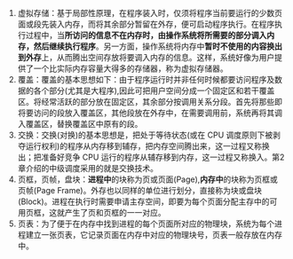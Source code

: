 1. 虚拟存储：基于局部性原理，在程序装入时，仅须将程序当前要运行的少数页面或段先装入内存，而将其余部分暂留在外存，便可启动程序执行。在程序执行过程中，当**所访问的信息不在内存时，由操作系统将所需要的部分调入内存，然后继续执行程序**。另一方面，操作系统将内存中**暂时不使用的内容换出到外存**上，从而腾出空间存放将要调入内存的信息。这样，系统好像为用户提供了一个比实际内存容量大得多的存储器，称为虚拟存储器。
2. 覆盖：覆盖的基本思想如下：由于程序运行时并非任何时候都要访问程序及数据的各个部分(尤其是大程序),因此可把用户空间分成一个固定区和若干覆盖区。将经常活跃的部分放在固定区，其余部分按调用关系分段。首先将那些即将要访问的段放入覆盖区，其他段放在外存中，在需要调用前，系统再将其调入覆盖区，替换覆盖区中原有的段。
3. 交换：交换(对换)的基本思想是，把处于等待状态(或在 CPU 调度原则下被剥夺运行权利)的程序从内存移到辅存，把内存空间腾出来，这一过程又称换出；把准备好竞争 CPU 运行的程序从辅存移到内存，这一过程又称换入。第2 章介绍的中级调度采用的就是交换技术。
4. 页框，页帧，盘块：**进程中**的块称为页或页面(Page),**内存中**的块称为页框或页帧(Page Frame)。外存也以同样的单位进行划分，直接称为块或盘块(Block)。进程在执行时需要申请主存空间，即要为每个页面分配主存中的可用页框，这就产生了页和页框的一一对应。
5. 页表：为了便于在内存中找到进程的每个页面所对应的物理块，系统为每个进程建立一张页表，它记录页面在内存中对应的物理块号，页表一般存放在内存中。